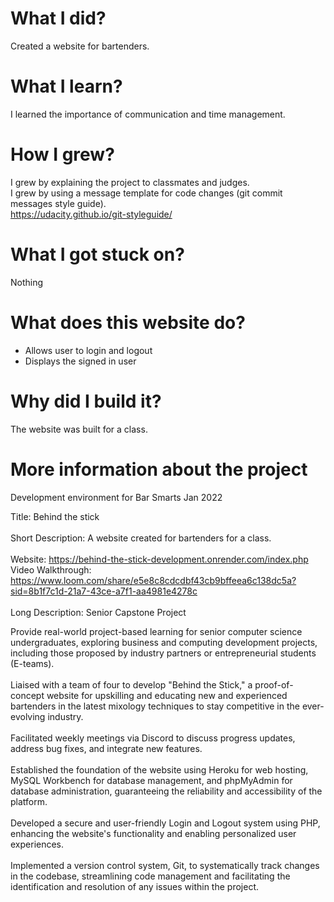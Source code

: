 # What I did? 
Created a website for bartenders. 

# What I learn?
I learned the importance of communication and time management.

# How I grew?
I grew by explaining the project to  classmates and judges.  
I grew by using a message template for code changes (git commit messages style guide).  
https://udacity.github.io/git-styleguide/

# What I got stuck on?
Nothing

# What does this website do?
- Allows user to login and logout
- Displays the signed in user

# Why did I build it?
The website was built for a class. 

# More information about the project

Development environment for Bar Smarts Jan 2022

Title:  Behind the stick<br><br>
Short Description: A website created for bartenders for a class. <br><br>
Website: https://behind-the-stick-development.onrender.com/index.php<br>
Video Walkthrough:
https://www.loom.com/share/e5e8c8cdcdbf43cb9bffeea6c138dc5a?sid=8b1f7c1d-21a7-43ce-a7f1-aa4981e4278c <br><br>
Long Description: 
Senior Capstone Project<br>

Provide real-world project-based learning for senior computer science undergraduates, exploring business and computing development projects, including those proposed by industry partners or entrepreneurial students (E-teams).<br><br>
Liaised with a team of four to develop "Behind the Stick," a proof-of-concept website for upskilling and educating new and experienced bartenders in the latest mixology techniques to stay competitive in the ever-evolving industry.<br><br>
Facilitated weekly meetings via Discord to discuss progress updates, address bug fixes, and integrate new features.<br><br>
Established the foundation of the website using Heroku for web hosting, MySQL Workbench for database management, and phpMyAdmin for database administration, guaranteeing the reliability and accessibility of the platform.<br><br>
Developed a secure and user-friendly Login and Logout system using PHP, enhancing the website's functionality and enabling personalized user experiences.<br><br>
Implemented a version control system, Git, to systematically track changes in the codebase, streamlining code management and facilitating the identification and resolution of any issues within the project.<br><br>
